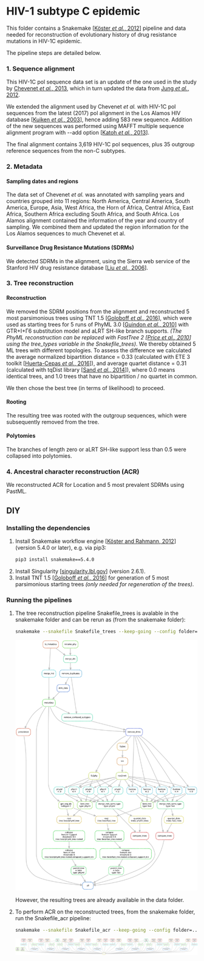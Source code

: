 # HIV-1 subtype C epidemic

This folder contains a Snakemake [[Köster *et al.*, 2012](https://doi.org/10.1093/bioinformatics/bts480)] pipeline and data 
needed for reconstruction of evolutionary history of drug resistance mutations in HIV-1C epidemic.

The pipeline steps are detailed below.

### 1. Sequence alignment
This HIV-1C pol sequence data set is an update of the one used in the study by [Chevenet *et al.*, 2013](https://doi.org/10.1093/bioinformatics/btt010), 
which in turn updated the data from [Jung *et al.*, 2012](https://doi.org/10.1371/journal.pone.0033579).

We extended the alignment used by Chevenet *et al.* with HIV-1C pol sequences from the latest (2017) pol alignment in the Los Alamos HIV database [[Kuiken *et al.*, 2003](https://www.ncbi.nlm.nih.gov/pmc/articles/PMC2613779/)], 
hence adding 583 new sequence. Addition of the new sequences was performed using MAFFT multiple sequence alignment program with --add option [[Katoh *et al.*, 2013](http://doi.org/10.1093/molbev/mst010)]. 

The final alignment contains 3,619 HIV-1C pol sequences, plus 35 outgroup reference sequences from the non-C subtypes. 

### 2. Metadata
#### Sampling dates and regions
The data set of Chevenet *et al.* was annotated with sampling years 
and countries grouped into 11 regions: North America, Central America, South America, Europe, Asia, West Africa, 
the Horn of Africa, Central Africa, East Africa, Southern Africa excluding South Africa, and South Africa. 
Los Alamos alignment contained the information of the year and country of sampling. We combined them and updated the region information for the Los Alamos sequences to much Chevenet et al.
#### Surveillance Drug Resistance Mutations (SDRMs)
We detected SDRMs in the alignment, using the Sierra web service of the Stanford HIV drug resistance database [[Liu *et al.*, 2006](http://doi.org/10.1086/503914)]. 


### 3. Tree reconstruction

#### Reconstruction
We removed the SDRM positions from the alignment and reconstructed 5 most parsimonious trees using TNT 1.5 [[Goloboff *et al.*, 2016](https://doi.org/10.1111/cla.12160)], 
which were used as starting trees for 5 runs of PhyML 3.0 [[Guindon *et al.*, 2010](https://doi.org/10.1093/sysbio/syq010)] with GTR+I+Γ6 substitution model and aLRT SH-like branch supports. 
*(The PhyML reconstruction can be replaced with FastTree 2 [[Price *et al.*, 2010](https://doi.org/10.1371/journal.pone.0009490)] using the tree_types variable in the Snakefile_trees)*.
We thereby obtained 5 ML trees with different topologies. 
To assess the difference we calculated the average normalized bipartition distance = 0.33 (calculated with ETE 3 toolkit [[Huerta-Cepas *et al.*, 2016](http://doi.org/10.1093/molbev/msw046)]), 
and average quartet distance = 0.31 (calculated with tqDist library [[Sand *et al.*, 2014](http://doi.org/10.1093/bioinformatics/btu157)]), 
where 0.0 means identical trees, and 1.0 trees that have no bipartition / no quartet in common. 

We then chose the best tree (in terms of likelihood) to proceed.

#### Rooting
The resulting tree was rooted with the outgroup sequences, which were subsequently removed from the tree. 

#### Polytomies
The branches of length zero or aLRT SH-like support less than 0.5 were collapsed into polytomies. 


### 4. Ancestral character reconstruction (ACR)
We reconstructed ACR for Location and 5 most prevalent SDRMs using PastML.

## DIY

### Installing the dependencies
1. Install Snakemake workflow engine [[Köster and Rahmann, 2012](https://academic.oup.com/bioinformatics/article/28/19/2520/290322)] (version 5.4.0 or later), e.g. via pip3:
    ```bash
    pip3 install snakemake==5.4.0
    ```
2. Install Singularity [[singularity.lbl.gov](https://singularity.lbl.gov/)] (version 2.6.1).
3. Install TNT 1.5 [[Goloboff *et al.*, 2016](https://doi.org/10.1111/cla.12160)] for generation of 5 most parsimonious starting trees 
*(only needed for regeneration of the trees)*.

### Running the pipelines
1. The tree reconstruction pipeline Snakefile_trees is avalable in the snakemake folder and can be rerun as (from the snakemake folder):
    ```bash
    snakemake --snakefile Snakefile_trees --keep-going --config folder=.. --use-singularity -singularity-args "--home ~"
    ```
    ![tree reconstruction pipeline](snakemake/pipeline_trees.svg)
    
    However, the resulting trees are already available in the data folder.
    
2. To perform ACR on the reconstructed trees, from the snakemake folder, run the Snakefile_acr pipeline:
    ```bash
    snakemake --snakefile Snakefile_acr --keep-going --config folder=.. --use-singularity --singularity-args "--home ~"
    ```
    ![ACR pipeline](snakemake/pipeline_acr.svg)

